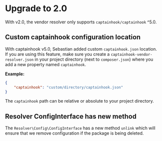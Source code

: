 # Upgrade to 2.0

With v2.0, the vendor resolver only supports `captainhook/captainhook` ^5.0.

## Custom captainhook configuration location
With captainhook v5.0, Sebastian added custom `captainhook.json` location. If you are using this feature, make sure you create a `captainhook-vendor-resolver.json` in your project directory (next to `composer.json`) where you add a new property named `captainhook`.

**Example:**
```json
{
    "captainhook": "custom/directory/captainhook.json"
}
``` 

The `captainhook` path can be relative or absolute to your project directory.


## Resolver ConfigInterface has new method
The `Resolver\Config\ConfigInterface` has a new method `unlink` which will ensure that we remove configuration if the package is being deleted.
